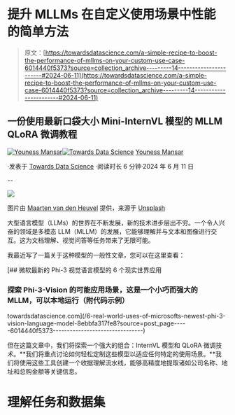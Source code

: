 # 提升 MLLMs 在自定义使用场景中性能的简单方法

> 原文：[https://towardsdatascience.com/a-simple-recipe-to-boost-the-performance-of-mllms-on-your-custom-use-case-6014440f5373?source=collection_archive---------14-----------------------#2024-06-11](https://towardsdatascience.com/a-simple-recipe-to-boost-the-performance-of-mllms-on-your-custom-use-case-6014440f5373?source=collection_archive---------14-----------------------#2024-06-11)

## 一份使用最新口袋大小 Mini-InternVL 模型的 MLLM QLoRA 微调教程

[](https://medium.com/@CVxTz?source=post_page---byline--6014440f5373--------------------------------)[![Youness Mansar](../Images/b68fe2cbbe219ab0231922c7165f2b6a.png)](https://medium.com/@CVxTz?source=post_page---byline--6014440f5373--------------------------------)[](https://towardsdatascience.com/?source=post_page---byline--6014440f5373--------------------------------)[![Towards Data Science](../Images/a6ff2676ffcc0c7aad8aaf1d79379785.png)](https://towardsdatascience.com/?source=post_page---byline--6014440f5373--------------------------------) [Youness Mansar](https://medium.com/@CVxTz?source=post_page---byline--6014440f5373--------------------------------)

·发表于 [Towards Data Science](https://towardsdatascience.com/?source=post_page---byline--6014440f5373--------------------------------) ·阅读时长 6 分钟·2024 年 6 月 11 日

--

![](../Images/ac67a9c7e6007446e729e1c9c26e9c26.png)

图片由 [Maarten van den Heuvel](https://unsplash.com/@mvdheuvel?utm_source=medium&utm_medium=referral) 提供，来源于 [Unsplash](https://unsplash.com/?utm_source=medium&utm_medium=referral)

大型语言模型（LLMs）的世界在不断发展，新的技术进步层出不穷。一个令人兴奋的领域是多模态 LLM（MLLM）的发展，它能够理解并与文本和图像进行交互。这为文档理解、视觉问答等任务带来了无限可能。

我最近写了一篇关于这种模型的一般性文章，您可以在这里查看：

[](/6-real-world-uses-of-microsofts-newest-phi-3-vision-language-model-8ebbfa317fe8?source=post_page-----6014440f5373--------------------------------) [## 微软最新的 Phi-3 视觉语言模型的 6 个现实世界应用

### 探索 Phi-3-Vision 的可能应用场景，这是一个小巧而强大的 MLLM，可以本地运行（附代码示例）

towardsdatascience.com](/6-real-world-uses-of-microsofts-newest-phi-3-vision-language-model-8ebbfa317fe8?source=post_page-----6014440f5373--------------------------------)

但在这篇文章中，我们将探索一个强大的组合：InternVL 模型和 QLoRA 微调技术。**我们将重点讨论如何轻松定制这些模型以适应任何特定的使用场景。**我们将使用这些工具创建一个收据理解流水线，能够高精度地提取诸如公司名称、地址和总购金额等关键信息。

# 理解任务和数据集
